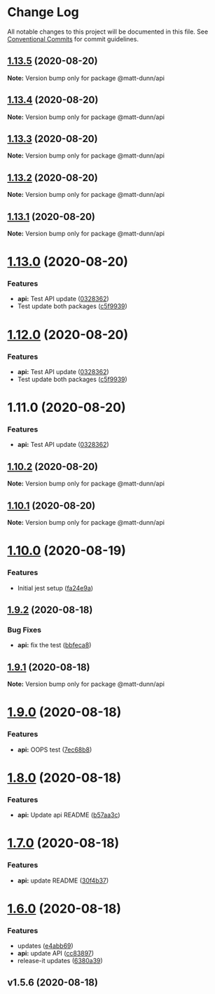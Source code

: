 # Change Log

All notable changes to this project will be documented in this file.
See [Conventional Commits](https://conventionalcommits.org) for commit guidelines.

## [1.13.5](https://github.com/matt-dunn/packages/compare/@matt-dunn/api@1.13.4...@matt-dunn/api@1.13.5) (2020-08-20)

**Note:** Version bump only for package @matt-dunn/api





## [1.13.4](https://github.com/matt-dunn/packages/compare/@matt-dunn/api@1.13.3...@matt-dunn/api@1.13.4) (2020-08-20)

**Note:** Version bump only for package @matt-dunn/api





## [1.13.3](https://github.com/matt-dunn/packages/compare/@matt-dunn/api@1.13.2...@matt-dunn/api@1.13.3) (2020-08-20)

**Note:** Version bump only for package @matt-dunn/api





## [1.13.2](https://github.com/matt-dunn/packages/compare/@matt-dunn/api@1.13.1...@matt-dunn/api@1.13.2) (2020-08-20)

**Note:** Version bump only for package @matt-dunn/api





## [1.13.1](https://github.com/matt-dunn/packages/compare/@matt-dunn/api@1.13.0...@matt-dunn/api@1.13.1) (2020-08-20)

**Note:** Version bump only for package @matt-dunn/api





# [1.13.0](https://github.com/matt-dunn/packages/compare/@matt-dunn/api@1.12.0...@matt-dunn/api@1.13.0) (2020-08-20)


### Features

* **api:** Test API update ([0328362](https://github.com/matt-dunn/packages/commit/03283629f784f8ef279e442b6d6bcf3ce7588161))
* Test update both packages ([c5f9939](https://github.com/matt-dunn/packages/commit/c5f9939cc1683af4625825f23ecfb49e7ee8491e))





# [1.12.0](https://github.com/matt-dunn/packages/compare/@matt-dunn/api@1.11.0...@matt-dunn/api@1.12.0) (2020-08-20)


### Features

* **api:** Test API update ([0328362](https://github.com/matt-dunn/packages/commit/03283629f784f8ef279e442b6d6bcf3ce7588161))
* Test update both packages ([c5f9939](https://github.com/matt-dunn/packages/commit/c5f9939cc1683af4625825f23ecfb49e7ee8491e))





# 1.11.0 (2020-08-20)


### Features

* **api:** Test API update ([0328362](https://github.com/matt-dunn/packages/commit/03283629f784f8ef279e442b6d6bcf3ce7588161))





## [1.10.2](https://github.com/matt-dunn/packages/compare/@matt-dunn/api@1.10.1...@matt-dunn/api@1.10.2) (2020-08-20)

**Note:** Version bump only for package @matt-dunn/api





## [1.10.1](https://github.com/matt-dunn/packages/compare/@matt-dunn/api@1.10.0...@matt-dunn/api@1.10.1) (2020-08-20)

**Note:** Version bump only for package @matt-dunn/api





# [1.10.0](https://github.com/matt-dunn/packages/compare/@matt-dunn/api@1.9.2...@matt-dunn/api@1.10.0) (2020-08-19)


### Features

* Initial jest setup ([fa24e9a](https://github.com/matt-dunn/packages/commit/fa24e9a8abc076f4a4317c63b9801c190ae6a992))





## [1.9.2](https://github.com/matt-dunn/packages/compare/@matt-dunn/api@1.9.1...@matt-dunn/api@1.9.2) (2020-08-18)


### Bug Fixes

* **api:** fix the test ([bbfeca8](https://github.com/matt-dunn/packages/commit/bbfeca8c2ac543b5471854806cfebf5882017d8a))





## [1.9.1](https://github.com/matt-dunn/packages/compare/@matt-dunn/api@1.9.0...@matt-dunn/api@1.9.1) (2020-08-18)

**Note:** Version bump only for package @matt-dunn/api





# [1.9.0](https://github.com/matt-dunn/packages/compare/@matt-dunn/api@1.8.0...@matt-dunn/api@1.9.0) (2020-08-18)


### Features

* **api:** OOPS test ([7ec68b8](https://github.com/matt-dunn/packages/commit/7ec68b8b68729198759b8f5737d48924f05ee4fc))





# [1.8.0](https://github.com/matt-dunn/packages/compare/@matt-dunn/api@1.7.0...@matt-dunn/api@1.8.0) (2020-08-18)


### Features

* **api:** Update api README ([b57aa3c](https://github.com/matt-dunn/packages/commit/b57aa3c77a4adba01d97749277db1d195f82faf0))





# [1.7.0](https://github.com/matt-dunn/packages/compare/@matt-dunn/api@1.6.0...@matt-dunn/api@1.7.0) (2020-08-18)


### Features

* **api:** update README ([30f4b37](https://github.com/matt-dunn/packages/commit/30f4b37ccbaa8732765b912094c7c6f87c2a58e4))





# [1.6.0](https://github.com/matt-dunn/packages/compare/@matt-dunn/api@1.1.2...@matt-dunn/api@1.6.0) (2020-08-18)


### Features

* updates ([e4abb69](https://github.com/matt-dunn/packages/commit/e4abb6903a83a7f69b183711512b6b5ed9ab2e02))
* **api:** update API ([cc83897](https://github.com/matt-dunn/packages/commit/cc83897beaef25ec2b358a60d42a1b49ab8b848f))
* release-it updates ([6380a39](https://github.com/matt-dunn/packages/commit/6380a391bd2d5e64542dd299c84272e7333da32e))





## v1.5.6 (2020-08-18)

